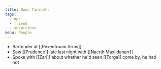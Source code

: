 ```yaml
---
title: Owen Tarsnell
tags:
  - npc
  - friend
  - suspicious
menu: People
---
```


* Bartender at [[Rexentruum Arms]]
* Saw [[Prudence]] late last night with [[Naerth Maxildanarr]]
* Spoke with [[Zari]] about whether he'd seen [[Torga]] come by, he had not